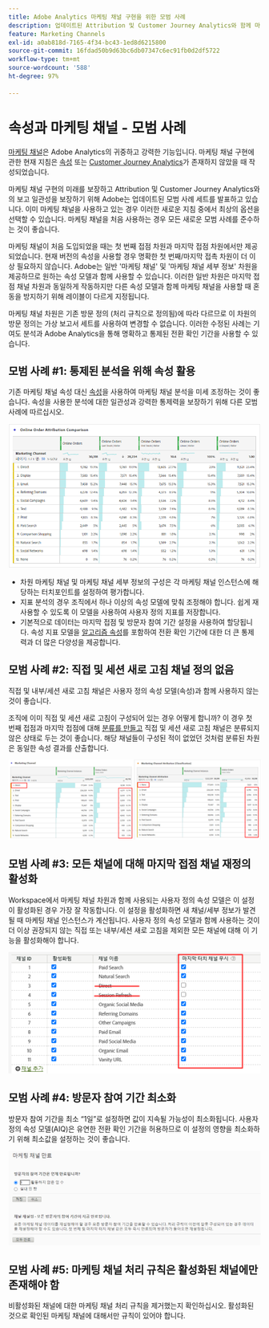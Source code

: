```yaml
---
title: Adobe Analytics 마케팅 채널 구현을 위한 모범 사례
description: 업데이트된 Attribution 및 Customer Journey Analytics와 함께 마케팅 채널을 사용하기 위한 모범 사례
feature: Marketing Channels
exl-id: a0ab818d-7165-4f34-bc43-1ed8d6215800
source-git-commit: 16fdad50b9d63bc6db07347c6ec91fb0d2df5722
workflow-type: tm+mt
source-wordcount: '588'
ht-degree: 97%

---
```


# 속성과 마케팅 채널 - 모범 사례

[마케팅 채널](/help/components/c-marketing-channels/c-getting-started-mchannel.md)은 Adobe Analytics의 귀중하고 강력한 기능입니다. 마케팅 채널 구현에 관한 현재 지침은 [속성](/help/analyze/analysis-workspace/attribution/overview.md) 또는 [Customer Journey Analytics](https://experienceleague.adobe.com/docs/analytics-platform/using/cja-usecases/marketing-channels.html?lang=ko#cja-usecases)가 존재하지 않았을 때 작성되었습니다.

마케팅 채널 구현의 미래를 보장하고 Attribution 및 Customer Journey Analytics와의 보고 일관성을 보장하기 위해 Adobe는 업데이트된 모범 사례 세트를 발표하고 있습니다. 이미 마케팅 채널을 사용하고 있는 경우 이러한 새로운 지침 중에서 최상의 옵션을 선택할 수 있습니다. 마케팅 채널을 처음 사용하는 경우 모든 새로운 모범 사례를 준수하는 것이 좋습니다.

마케팅 채널이 처음 도입되었을 때는 첫 번째 접점 차원과 마지막 접점 차원에서만 제공되었습니다. 현재 버전의 속성을 사용할 경우 명확한 첫 번째/마지막 접촉 차원이 더 이상 필요하지 않습니다. Adobe는 일반 &#39;마케팅 채널&#39; 및 &#39;마케팅 채널 세부 정보&#39; 차원을 제공하므로 원하는 속성 모델과 함께 사용할 수 있습니다. 이러한 일반 차원은 마지막 접점 채널 차원과 동일하게 작동하지만 다른 속성 모델과 함께 마케팅 채널을 사용할 때 혼동을 방지하기 위해 레이블이 다르게 지정됩니다.

마케팅 채널 차원은 기존 방문 정의 (처리 규칙으로 정의됨)에 따라 다르므로 이 차원의 방문 정의는 가상 보고서 세트를 사용하여 변경할 수 없습니다. 이러한 수정된 사례는 기여도 분석과 Adobe Analytics을 통해 명확하고 통제된 전환 확인 기간을 사용할 수 있습니다.

## 모범 사례 #1: 통제된 분석을 위해 속성 활용

기존 마케팅 채널 속성 대신 [속성](/help/analyze/analysis-workspace/attribution/overview.md)을 사용하여 마케팅 채널 분석을 미세 조정하는 것이 좋습니다. 속성을 사용한 분석에 대한 일관성과 강력한 통제력을 보장하기 위해 다른 모범 사례에 따르십시오.

![](assets/attribution.png)

* 차원 마케팅 채널 및 마케팅 채널 세부 정보의 구성은 각 마케팅 채널 인스턴스에 해당하는 터치포인트를 설정하여 평가합니다.
* 지표 분석의 경우 조직에서 하나 이상의 속성 모델에 맞춰 조정해야 합니다. 쉽게 재사용할 수 있도록 이 모델을 사용하여 사용자 정의 지표를 저장합니다.
* 기본적으로 데이터는 마지막 접점 및 방문자 참여 기간 설정을 사용하여 할당됩니다. 속성 지표 모델을 [알고리즘 속성](https://experienceleague.adobe.com/docs/analytics/analyze/analysis-workspace/attribution/algorithmic.html?lang=ko#analysis-workspace)를 포함하여 전환 확인 기간에 대한 더 큰 통제력과 더 많은 다양성을 제공합니다.

## 모범 사례 #2: 직접 및 세션 새로 고침 채널 정의 없음

직접 및 내부/세션 새로 고침 채널은 사용자 정의 속성 모델(속성)과 함께 사용하지 않는 것이 좋습니다.

조직에 이미 직접 및 세션 새로 고침이 구성되어 있는 경우 어떻게 합니까? 이 경우 첫 번째 접점과 마지막 접점에 대해 [분류를 만들고](/help/admin/admin/c-manage-report-suites/c-edit-report-suites/marketing-channels/classifications-mchannel.md) 직접 및 세션 새로 고침 채널은 분류되지 않은 상태로 두는 것이 좋습니다. 해당 채널들이 구성된 적이 없었던 것처럼 분류된 차원은 동일한 속성 결과를 산출합니다.

![](assets/direct-session-refresh.png)

## 모범 사례 #3: 모든 채널에 대해 마지막 접점 채널 재정의 활성화

Workspace에서 마케팅 채널 차원과 함께 사용되는 사용자 정의 속성 모델은 이 설정이 활성화된 경우 가장 잘 작동합니다. 이 설정을 활성화하면 새 채널/세부 정보가 발견될 때 마케팅 채널 인스턴스가 계산됩니다. 사용자 정의 속성 모델과 함께 사용하는 것이 더 이상 권장되지 않는 직접 또는 내부/세션 새로 고침을 제외한 모든 채널에 대해 이 기능을 활성화해야 합니다.

![](assets/override.png)

## 모범 사례 #4: 방문자 참여 기간 최소화

방문자 참여 기간을 최소 “1일”로 설정하면 값이 지속될 가능성이 최소화됩니다. 사용자 정의 속성 모델(AIQ)은 유연한 전환 확인 기간을 허용하므로 이 설정의 영향을 최소화하기 위해 최소값을 설정하는 것이 좋습니다.

![](assets/expiration.png)

## 모범 사례 #5: 마케팅 채널 처리 규칙은 활성화된 채널에만 존재해야 함

비활성화된 채널에 대한 마케팅 채널 처리 규칙을 제거했는지 확인하십시오. 활성화된 것으로 확인된 마케팅 채널에 대해서만 규칙이 있어야 합니다.
